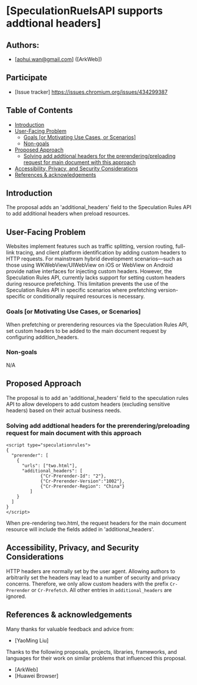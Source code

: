 # [SpeculationRuelsAPI supports addtional headers]

## Authors:

- [aohui.wan@gmail.com] ([ArkWeb])

## Participate
- [Issue tracker] https://issues.chromium.org/issues/434299387

## Table of Contents 

<!-- START doctoc generated TOC please keep comment here to allow auto update -->
<!-- DON'T EDIT THIS SECTION, INSTEAD RE-RUN doctoc TO UPDATE -->


- [Introduction](#introduction)
- [User-Facing Problem](#user-facing-problem)
  - [Goals [or Motivating Use Cases, or Scenarios]](#goals-or-motivating-use-cases-or-scenarios)
  - [Non-goals](#non-goals)
- [Proposed Approach](#proposed-approach)
  - [Solving add addtional headers for the prerendering/preloading request for main document with this approach](#solving-add-addtional-headers-for-the-prerenderingpreloading-request-for-main-document-with-this-approach)
- [Accessibility, Privacy, and Security Considerations](#accessibility-privacy-and-security-considerations)
- [References & acknowledgements](#references--acknowledgements)

<!-- END doctoc generated TOC please keep comment here to allow auto update -->

## Introduction

The proposal adds an 'additional_headers' field to the Speculation Rules API to add additional headers when preload resources.

## User-Facing Problem

Websites implement features such as traffic splitting, version routing, full-link tracing, and client platform identification by adding custom headers to HTTP requests.
For mainstream hybrid development scenarios—such as those using WKWebView/UIWebView on iOS or WebView on Android  provide native interfaces for injecting custom headers.
However, the Speculation Rules API, currently lacks support for setting custom headers during resource prefetching.
This limitation prevents the use of the Speculation Rules API in specific scenarios where prefetching version-specific or conditionally required resources is necessary.

### Goals [or Motivating Use Cases, or Scenarios]

When prefetching or prerendering resources via the Speculation Rules API, set custom headers to be added to the main document request by configuring addition_headers.

### Non-goals

N/A

## Proposed Approach

The proposal is to add an 'additional_headers' field to the speculation rules API to allow developers to add custom headers (excluding sensitive headers) based on their actual business needs.

### Solving add addtional headers for the prerendering/preloading request for main document with this approach

```
<script type="speculationrules">
{
  "prerender": [
    {
      "urls": ["two.html"],
      "additional_headers": [
             {"Cr-Prerender-Id": "2"}, 
             {"Cr-Prerender-Version":"1002"}, 
             {"Cr-Prerender-Region": "China"}
         ]
    }
  ]
}
</script>
```

When pre-rendering two.html, the request headers for the main document resource will include the fields added in 'additional_headers'.

## Accessibility, Privacy, and Security Considerations

HTTP headers are normally set by the user agent. Allowing authors to arbitrarily set the headers may lead to a number of security and privacy concerns. Therefore, we only allow custom headers with the prefix `Cr-Prerender` or `Cr-Prefetch`. All other entries in `additional_headers` are ignored.

## References & acknowledgements

Many thanks for valuable feedback and advice from:

- [YaoMing Liu]

Thanks to the following proposals, projects, libraries, frameworks, and languages
for their work on similar problems that influenced this proposal.

- [ArkWeb]
- [Huawei Browser]
